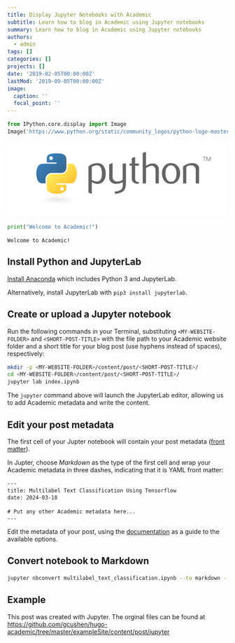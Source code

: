 ```yaml
---
title: Display Jupyter Notebooks with Academic
subtitle: Learn how to blog in Academic using Jupyter notebooks
summary: Learn how to blog in Academic using Jupyter notebooks
authors:
  - admin
tags: []
categories: []
projects: []
date: '2019-02-05T00:00:00Z'
lastMod: '2019-09-05T00:00:00Z'
image:
  caption: ''
  focal_point: ''
---
```


```python
from IPython.core.display import Image
Image('https://www.python.org/static/community_logos/python-logo-master-v3-TM-flattened.png')
```

![png](./index_1_0.png)

```python
print("Welcome to Academic!")
```

    Welcome to Academic!

## Install Python and JupyterLab

[Install Anaconda](https://www.anaconda.com/distribution/#download-section) which includes Python 3 and JupyterLab.

Alternatively, install JupyterLab with `pip3 install jupyterlab`.

## Create or upload a Jupyter notebook

Run the following commands in your Terminal, substituting `<MY-WEBSITE-FOLDER>` and `<SHORT-POST-TITLE>` with the file path to your Academic website folder and a short title for your blog post (use hyphens instead of spaces), respectively:

```bash
mkdir -p <MY-WEBSITE-FOLDER>/content/post/<SHORT-POST-TITLE>/
cd <MY-WEBSITE-FOLDER>/content/post/<SHORT-POST-TITLE>/
jupyter lab index.ipynb
```

The `jupyter` command above will launch the JupyterLab editor, allowing us to add Academic metadata and write the content.

## Edit your post metadata

The first cell of your Jupter notebook will contain your post metadata ([front matter](https://sourcethemes.com/academic/docs/front-matter/)).

In Jupter, choose _Markdown_ as the type of the first cell and wrap your Academic metadata in three dashes, indicating that it is YAML front matter:

```
---
title: Multilabel Text Classification Using Tensorflow
date: 2024-03-18

# Put any other Academic metadata here...
---
```

Edit the metadata of your post, using the [documentation](https://sourcethemes.com/academic/docs/managing-content) as a guide to the available options.


## Convert notebook to Markdown

```bash
jupyter nbconvert multilabel_text_classification.ipynb --to markdown --NbConvertApp.output_files_dir=.
```

## Example

This post was created with Jupyter. The orginal files can be found at https://github.com/gcushen/hugo-academic/tree/master/exampleSite/content/post/jupyter
